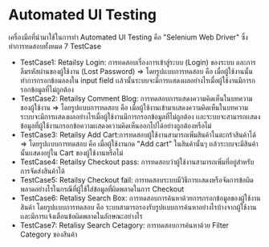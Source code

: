 # Automated UI Testing 
เครื่องมือที่นำมาใช้ในการทำ Automated UI Testing คือ "Selenium Web Driver" ซึ่งทำการทดสอบทั้งหมด 7 TestCase
   * TestCase1: Retailsy Login: การทดสอบเรื่องการเข้าสู่ระบบ (Login) ของระบบ และการลืมรหัสผ่านของผู้ใช้งาน (Lost
Password) => โดยรูปเเบบการทดสอบ คือ เมื่อผู้ใช้งานนั้นทำการกรอกข้อมลลงใน input field เเล้วนั้นระบบจะมีการเเสดงผลอย่างไรเมื่อผู้ใช้งานมีการกรอกข้อมูลที่ไม่ถูกต้อง
   * TestCase2: Retailsy Comment Blog: การทดสอบการแสดงความคิดเห็นในบทความของผู้ใช้งาน => โดยรูปเเบบการทดสอบ คือ เมื่อผู้ใช้งานเข้ามาเเสดงความคิดเห็นในบทความระบบจะมีการเเสดงผลอย่างไรเมื่อผู้ใช้งานมีการกรอกข้อมูลที่ไม่ถูกต้อง เเละระบบจะสามารถเเสดงข้อมูลที่ผู้ใช้งานกรอกข้อความเเสดงความคิดเห็นออกไปได้อย่างถูกต้องหรือไม่
   * TestCase3: Retailsy Add Cart:การทดสอบผู้ใช้งานสามารถเพิ่มสินค้าในตะกร้าสินค้าได้ => โดยรูปเเบบการทดสอบ คือ เมื่อผู้ใช้งานกด "Add cart" ในสินค้านั้นๆ เเล้วระบบจะมีสินค้านั้นเเสดงอยู่ใน Cart ของผู้ใช้งานหรือไม่
   * TestCase4: Retailsy Checkout pass: การทดสอบว่าผู้ใช้งานสามารถเพิ่มที่อยู่สำหรับการจัดส่งสินค้าได้
   * TestCase5: Retailsy Checkout fail: การทดสอบระบบมีวิธีการเเสดงหรือจัดการข้อผิดพลาดอย่างไรในกรณีที่ผู้ใช้ใส่ข้อมูลที่ผิดพลาดในการ Checkout
   * TestCase6: Retalisy Search Box: การทดสอบการค้นหาด้วยการกรอกข้อมูลของผู้ใช้งานสินค้า โดยรูปเเบบการทดสอบ คือ ระบบสามารถรองรับรูปเเบบการค้นหาอย่างไรบ้างจากผู้ใช้งาน เเละมีการเเจ้งเตือนข้อผิดพลาดในลักษณะอย่างไร
   * TestCase7: Retalisy Search Cetagory: การทดสอบการค้นหาด้วย Filter Category ของสินค้า 

